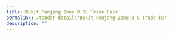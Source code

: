 ```yaml
---
title: Bukit Panjang Zone 8 RC Trade Fair
permalink: /tender-details/Bukit-Panjang-Zone-8-C-Trade-Far
description: ""
---
```


